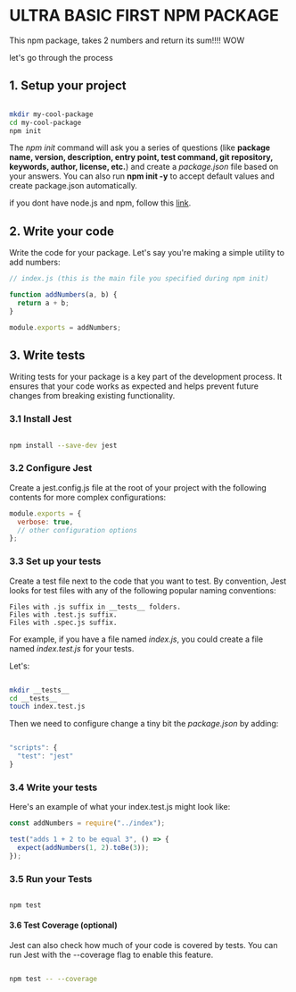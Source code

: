 # ULTRA BASIC FIRST NPM PACKAGE

This npm package, takes 2 numbers and return its sum!!!! WOW

let's go through the process

## 1. Setup your project

```sh

mkdir my-cool-package
cd my-cool-package
npm init

```

The _npm init_ command will ask you a series of questions (like **package name, version, description, entry point, test command, git repository, keywords, author, license, etc.**) and create a _package.json_ file based on your answers. You can also run **npm init -y** to accept default values and create package.json automatically.

if you dont have node.js and npm, follow this [link](https://docs.npmjs.com/downloading-and-installing-node-js-and-npm).

## 2. Write your code

Write the code for your package. Let's say you're making a simple utility to add numbers:

```js
// index.js (this is the main file you specified during npm init)

function addNumbers(a, b) {
  return a + b;
}

module.exports = addNumbers;
```

## 3. Write tests

Writing tests for your package is a key part of the development process. It ensures that your code works as expected and helps prevent future changes from breaking existing functionality.

### 3.1 Install Jest

```sh

npm install --save-dev jest

```

### 3.2 Configure Jest

Create a jest.config.js file at the root of your project with the following contents for more complex configurations:

```js
module.exports = {
  verbose: true,
  // other configuration options
};
```

### 3.3 Set up your tests

Create a test file next to the code that you want to test. By convention, Jest looks for test files with any of the following popular naming conventions:

    Files with .js suffix in __tests__ folders.
    Files with .test.js suffix.
    Files with .spec.js suffix.

For example, if you have a file named _index.js_, you could create a file named _index.test.js_ for your tests.

Let's:

```sh

mkdir __tests__
cd __tests__
touch index.test.js

```

Then we need to configure change a tiny bit the _package.json_ by adding:

```js

"scripts": {
  "test": "jest"
}

```

### 3.4 Write your tests

Here's an example of what your index.test.js might look like:

```js
const addNumbers = require("../index");

test("adds 1 + 2 to be equal 3", () => {
  expect(addNumbers(1, 2).toBe(3));
});
```

### 3.5 Run your Tests

```sh

npm test

```

#### 3.6 Test Coverage (optional)

Jest can also check how much of your code is covered by tests. You can run Jest with the --coverage flag to enable this feature.

```sh

npm test -- --coverage

```
